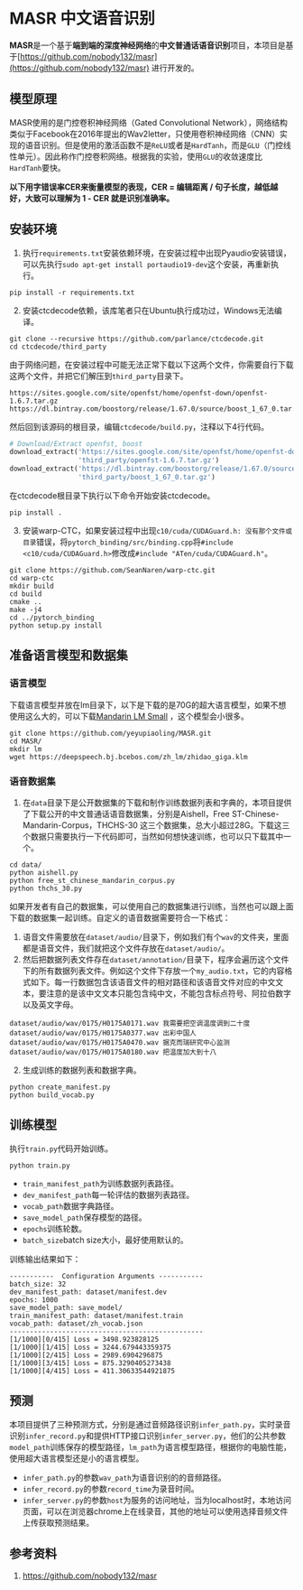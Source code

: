# MASR 中文语音识别

**MASR**是一个基于**端到端的深度神经网络**的**中文普通话语音识别**项目，本项目是基于[https://github.com/nobody132/masr](https://github.com/nobody132/masr) 进行开发的。

## 模型原理

MASR使用的是门控卷积神经网络（Gated Convolutional Network），网络结构类似于Facebook在2016年提出的Wav2letter，只使用卷积神经网络（CNN）实现的语音识别。但是使用的激活函数不是`ReLU`或者是`HardTanh`，而是`GLU`（门控线性单元）。因此称作门控卷积网络。根据我的实验，使用`GLU`的收敛速度比`HardTanh`要快。

**以下用字错误率CER来衡量模型的表现，CER = 编辑距离 / 句子长度，越低越好，大致可以理解为 1 - CER 就是识别准确率。**

## 安装环境

1. 执行`requirements.txt`安装依赖环境，在安装过程中出现Pyaudio安装错误，可以先执行`sudo apt-get install portaudio19-dev`这个安装，再重新执行。
```shell script
pip install -r requirements.txt
```

2. 安装ctcdecode依赖，该库笔者只在Ubuntu执行成功过，Windows无法编译。
```shell script
git clone --recursive https://github.com/parlance/ctcdecode.git
cd ctcdecode/third_party
```

由于网络问题，在安装过程中可能无法正常下载以下这两个文件，你需要自行下载这两个文件，并把它们解压到`third_party`目录下。
```shell script
https://sites.google.com/site/openfst/home/openfst-down/openfst-1.6.7.tar.gz
https://dl.bintray.com/boostorg/release/1.67.0/source/boost_1_67_0.tar.gz
```

然后回到该源码的根目录，编辑`ctcdecode/build.py`，注释以下4行代码。
```python
# Download/Extract openfst, boost
download_extract('https://sites.google.com/site/openfst/home/openfst-down/openfst-1.6.7.tar.gz',
                 'third_party/openfst-1.6.7.tar.gz')
download_extract('https://dl.bintray.com/boostorg/release/1.67.0/source/boost_1_67_0.tar.gz',
                 'third_party/boost_1_67_0.tar.gz')
```

在ctcdecode根目录下执行以下命令开始安装ctcdecode。
```shell script
pip install .
```

3. 安装warp-CTC，如果安装过程中出现`c10/cuda/CUDAGuard.h: 没有那个文件或目录`错误，将`pytorch_binding/src/binding.cpp`将`#include <c10/cuda/CUDAGuard.h>`修改成`#include "ATen/cuda/CUDAGuard.h"`。
```shell script
git clone https://github.com/SeanNaren/warp-ctc.git
cd warp-ctc
mkdir build
cd build
cmake ..
make -j4
cd ../pytorch_binding
python setup.py install
```
## 准备语言模型和数据集

### 语言模型
下载语言模型并放在lm目录下，以下是下载的是70G的超大语言模型，如果不想使用这么大的，可以下载[Mandarin LM Small](https://deepspeech.bj.bcebos.com/zh_lm/zh_giga.no_cna_cmn.prune01244.klm) ，这个模型会小很多。
```shell script
git clone https://github.com/yeyupiaoling/MASR.git
cd MASR/
mkdir lm
wget https://deepspeech.bj.bcebos.com/zh_lm/zhidao_giga.klm
```

### 语音数据集
1. 在`data`目录下是公开数据集的下载和制作训练数据列表和字典的，本项目提供了下载公开的中文普通话语音数据集，分别是Aishell，Free ST-Chinese-Mandarin-Corpus，THCHS-30 这三个数据集，总大小超过28G。下载这三个数据只需要执行一下代码即可，当然如何想快速训练，也可以只下载其中一个。
```shell script
cd data/
python aishell.py
python free_st_chinese_mandarin_corpus.py
python thchs_30.py
```

如果开发者有自己的数据集，可以使用自己的数据集进行训练，当然也可以跟上面下载的数据集一起训练。自定义的语音数据需要符合一下格式：
1. 语音文件需要放在`dataset/audio/`目录下，例如我们有个`wav`的文件夹，里面都是语音文件，我们就把这个文件存放在`dataset/audio/`。
2. 然后把数据列表文件存在`dataset/annotation/`目录下，程序会遍历这个文件下的所有数据列表文件。例如这个文件下存放一个`my_audio.txt`，它的内容格式如下。每一行数据包含该语音文件的相对路径和该语音文件对应的中文文本，要注意的是该中文文本只能包含纯中文，不能包含标点符号、阿拉伯数字以及英文字母。
```shell script
dataset/audio/wav/0175/H0175A0171.wav 我需要把空调温度调到二十度
dataset/audio/wav/0175/H0175A0377.wav 出彩中国人
dataset/audio/wav/0175/H0175A0470.wav 据克而瑞研究中心监测
dataset/audio/wav/0175/H0175A0180.wav 把温度加大到十八
```

2. 生成训练的数据列表和数据字典。
```shell script
python create_manifest.py
python build_vocab.py
```

## 训练模型

执行`train.py`代码开始训练。
```shell script
python train.py
```

 - `train_manifest_path`为训练数据列表路径。
 - `dev_manifest_path`每一轮评估的数据列表路径。
 - `vocab_path`数据字典路径。
 - `save_model_path`保存模型的路径。
 - `epochs`训练轮数。
 - `batch_size`batch size大小，最好使用默认的。
 
训练输出结果如下：
```
-----------  Configuration Arguments -----------
batch_size: 32
dev_manifest_path: dataset/manifest.dev
epochs: 1000
save_model_path: save_model/
train_manifest_path: dataset/manifest.train
vocab_path: dataset/zh_vocab.json
------------------------------------------------
[1/1000][0/415]	Loss = 3498.923828125
[1/1000][1/415]	Loss = 3244.679443359375
[1/1000][2/415]	Loss = 2989.6904296875
[1/1000][3/415]	Loss = 875.3290405273438
[1/1000][4/415]	Loss = 411.30633544921875
```

## 预测
本项目提供了三种预测方式，分别是通过音频路径识别`infer_path.py`，实时录音识别`infer_record.py`和提供HTTP接口识别`infer_server.py`，他们的公共参数`model_path`训练保存的模型路径，`lm_path`为语言模型路径，根据你的电脑性能，使用超大语言模型还是小的语言模型。

 - `infer_path.py`的参数`wav_path`为语音识别的的音频路径。
 - `infer_record.py`的参数`record_time`为录音时间。
 - `infer_server.py`的参数`host`为服务的访问地址，当为localhost时，本地访问页面，可以在浏览器chrome上在线录音，其他的地址可以使用选择音频文件上传获取预测结果。

## 参考资料
1. https://github.com/nobody132/masr